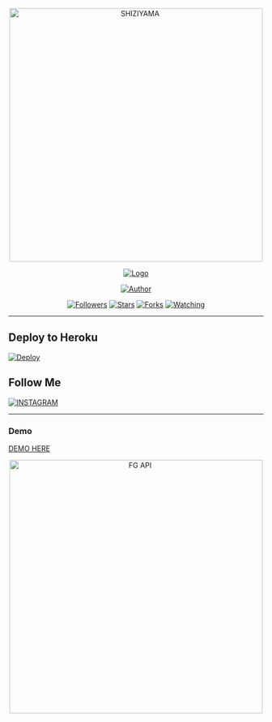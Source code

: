 <p align="center">
<img src="https://telegra.ph/file/2d99afacf3184de8f9bd9.png" alt="SHIZIYAMA" width="500"/>


</p>
<p align="center">
<a href="#"><img title="Logo" src="https://img.shields.io/badge/SHIZIYAMA-green?colorA=%23ff0000&colorB=%23017e40&style=for-the-badge"></a>
</p>
<p align="center">
<a href="https://github.com/zeezxyz/fg-api"><img title="Author" src="https://img.shields.io/badge/Author-zeezxyz-red.svg?style=for-the-badge&logo=github"></a>
</p>
<p align="center">
<a href="https://github.com/zeezxyz"><img title="Followers" src="https://img.shields.io/github/followers/zeezxyz2803?color=blue&style=flat-square"></a>
<a href="https://github.com/zeezxyz/fg-api"><img title="Stars" src="https://img.shields.io/github/stars/zeezxyz/fg-api?color=red&style=flat-square"></a>
<a href="https://github.com/zeezxyz/fg-api/network/members"><img title="Forks" src="https://img.shields.io/github/forks/zeezxyz/fg-api?color=red&style=flat-square"></a>
<a href="https://github.com/zeezxyz/fg-api/watchers"><img title="Watching" src="https://img.shields.io/github/watchers/zeezxyz/fg-api?label=Watchers&color=blue&style=flat-square"></a>
</p>

---
## Deploy to Heroku
[![Deploy](https://www.herokucdn.com/deploy/button.svg)](https://heroku.com/deploy?template=https://github.com/zeezxyz/fg-api)

## Follow Me
[![INSTAGRAM](https://img.shields.io/badge/Instagram-25D366?style=for-the-badge&logo=instgram&logoColor=white)](https://Instagram.com/ftditzzxy) 


---------


### Demo

<a href="https://api.shiziyama.ml">DEMO HERE</a>


<p align="center">
<img src="https://telegra.ph/file/9b92b4d0b1d7af41d1dc8.jpg" alt="FG API" width="500"/>
